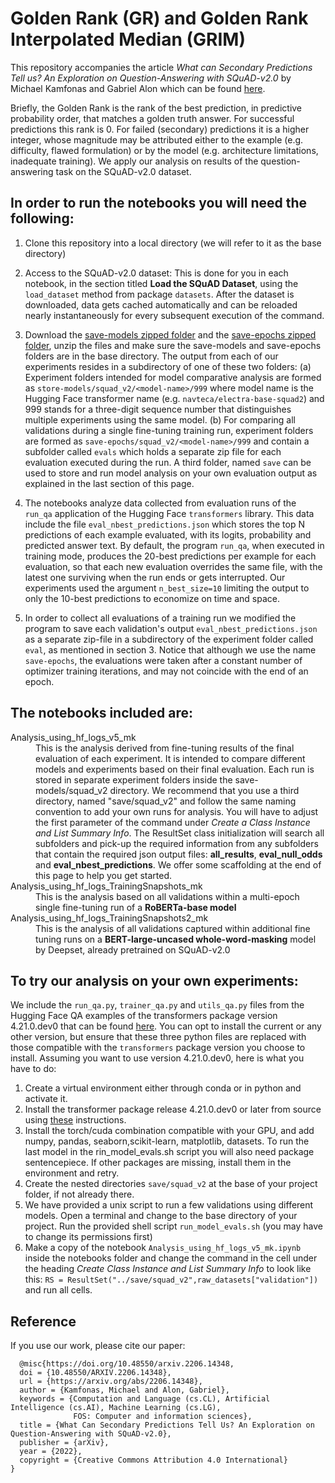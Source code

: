 # Golden Rank (GR) and Golden Rank Interpolated Median (GRIM) 

This repository accompanies the article *What can Secondary Predictions Tell us? An Exploration on Question-Answering with SQuAD-v2.0* by Michael Kamfonas and Gabriel Alon which can be found [here](https://arxiv.org/abs/2206.14348).

Briefly, the Golden Rank is the rank of the best prediction, in predictive probability order, that matches a golden truth answer. For successful predictions this rank is 0. For failed (secondary)  predictions it is a higher integer, whose magnitude may be attributed either to the example (e.g. difficulty, flawed formulation) or by the model (e.g. architecture limitations, inadequate training). We apply our analysis on results of the question-answering task on the SQuAD-v2.0 dataset. 


## In order to run the notebooks you will need the following:

1.  Clone this repository into a local directory (we will refer to it as the base directory)
1.  Access to the SQuAD-v2.0 dataset: This is done for you in each notebook, in the section titled **Load the SQuAD Dataset**, using the `load_dataset` method from package `datasets`. After the dataset is downloaded, data gets cached automatically and can be reloaded nearly instantaneously for every subsequent execution of the command.

2.  Download the [save-models zipped folder](https://drive.google.com/file/d/1GytKwK_kqjbfQAfgVcMeOFkF_l2jpL4c/view?usp=sharing) and the [save-epochs zipped folder](https://drive.google.com/file/d/1Fpeu0J7XoCpwYtFUrdMlzZVGhrGwk5EI/view?usp=sharing), unzip the files and make sure the save-models and save-epochs folders are in the base directory. 
The output from each of our experiments resides in a subdirectory of one of these two folders: (a) Experiment folders intended for model comparative analysis are formed as `store-models/squad_v2/<model-name>/999` where model name is the Hugging Face transformer name (e.g. `navteca/electra-base-squad2`) and 999 stands for a three-digit sequence number that distinguishes multiple experiments using the same model. (b) For comparing all validations during a single fine-tuning training run, experiment folders are formed as `save-epochs/squad_v2/<model-name>/999` and contain a subfolder called `evals` which holds a separate zip file for each evaluation executed during the run. A third folder, named `save` can be used to store and run model analysis on your own evaluation output as explained in the last section of this page.
5.  The notebooks analyze data collected from evaluation runs of the `run_qa` application of the Hugging Face `transformers` library. This data include the file `eval_nbest_predictions.json` which stores the top N predictions of each example evaluated, with its logits, probability and predicted answer text. By default, the program `run_qa`, when executed in training mode, produces the 20-best predictions per example for each evaluation, so that each new evaluation overrides the same file, with the latest one surviving when the run ends or gets interrupted. Our experiments used the argument `n_best_size=10` limiting the output to only the 10-best predictions to economize on time and space. 
6. In order to collect all evaluations of a training run we modified the program to save each validation's output `eval_nbest_predictions.json` as a separate zip-file in a subdirectory of the experiment folder called `eval`, as mentioned in section 3. Notice that although we use the name `save-epochs`, the evaluations were taken after a constant number of optimizer training iterations, and may not coincide with the end of an epoch.

## The notebooks included are:

<dl><dt>Analysis_using_hf_logs_v5_mk</dt>
  <dd>This is the analysis derived from fine-tuning results of the final evaluation of each experiment. It is intended to compare different models and experiments based on their final evaluation. Each run is stored in separate experiment folders inside the save-models/squad_v2 directory. We recommend that you use a third directory, named "save/squad_v2" and follow the same naming convention to add your own runs for analysis. You will have to adjust the first parameter of the command  under <em>Create a Class Instance and List Summary Info</em>. The ResultSet class initialization will search all subfolders and pick-up the required information from any subfolders that contain the required json output files: <b>all_results</b>, <b>eval_null_odds</b> and <b>eval_nbest_predictions</b>. We offer some scaffolding at the end of this page to help you get started. </dd>
<dt>Analysis_using_hf_logs_TrainingSnapshots_mk</dt>
  <dd>This is the analysis based on all validations within a multi-epoch single fine-tuning run of a <b>RoBERTa-base model</b></dd>
<dt>Analysis_using_hf_logs_TrainingSnapshots2_mk</dt>
  <dd>This is the analysis of all validations captured within additional fine tuning runs on a <b>BERT-large-uncased whole-word-masking</b> model by Deepset, already pretrained on SQuAD-v2.0</dd>
</dl>

## To try our analysis on your own experiments:

We include the `run_qa.py`, `trainer_qa.py` and `utils_qa.py` files from the Hugging Face QA examples of the transformers package version 4.21.0.dev0 that can be found [here](https://github.com/huggingface/transformers/tree/main/examples/pytorch/question-answering). You can opt to install the current or any other version, but ensure that these three python files are replaced with those compatible with the `transformers` package version you choose to install. Assuming you want to use  version 4.21.0.dev0, here is what you have to do:

1.  Create a virtual environment either through conda or in python and activate it.
1.  Install the transformer package release 4.21.0.dev0 or later from source using [these](https://huggingface.co/docs/transformers/installation#installing-from-source) instructions. 
2.  Install the torch/cuda combination compatible with your GPU, and add numpy, pandas, seaborn,scikit-learn, matplotlib, datasets. To run the last model in the rin_model_evals.sh script you will also need package sentencepiece. If other packages are missing, install them in the environment and retry.  
2.  Create the nested directories `save/squad_v2` at the base of your project folder, if not already there.
3.  We have provided a unix script to run a few validations using different models. Open a terminal and change to the base directory of your project. Run the provided shell script `run_model_evals.sh` (you may have to change its permissions first)
4.  Make a copy of the notebook `Analysis_using_hf_logs_v5_mk.ipynb` inside the notebooks folder and change the command in the cell under the heading *Create  Class Instance and List Summary Info*   to look like this: `RS = ResultSet("../save/squad_v2",raw_datasets["validation"])` and run all cells.

## Reference

If you use our work, please cite our paper:

```
  @misc{https://doi.org/10.48550/arxiv.2206.14348,
  doi = {10.48550/ARXIV.2206.14348},  
  url = {https://arxiv.org/abs/2206.14348},
  author = {Kamfonas, Michael and Alon, Gabriel},
  keywords = {Computation and Language (cs.CL), Artificial Intelligence (cs.AI), Machine Learning (cs.LG), 
              FOS: Computer and information sciences},
  title = {What Can Secondary Predictions Tell Us? An Exploration on Question-Answering with SQuAD-v2.0},
  publisher = {arXiv},
  year = {2022},
  copyright = {Creative Commons Attribution 4.0 International}
}
```
